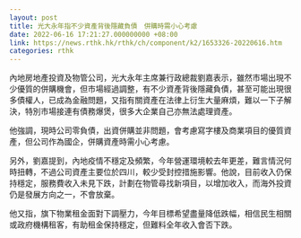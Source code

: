 ```yaml
---
layout: post
title: 光大永年指不少資產背後隱藏負債　併購時需小心考慮
date: 2022-06-16 17:21:27.000000000 +08:00
link: https://news.rthk.hk/rthk/ch/component/k2/1653326-20220616.htm
categories: rthk
---
```


內地房地產投資及物管公司，光大永年主席兼行政總裁劉嘉表示，雖然市場出現不少優質的併購機會，但市場經過調整，有不少資產背後隱藏負債，甚至可能出現很多債權人，已成為金融問題，又指有關資產在法律上衍生大量麻煩，難以一下子解決，特別市場接連有債務爆煲，很多大企業自己亦無法處理資產。

他強調，現時公司零負債，出資併購並非問題，會考慮寫字樓及商業項目的優質資產，但公司作為國企，併購資產時需小心考慮。

另外，劉嘉提到，內地疫情不穩定及頻繁，今年營運環境較去年更差，難言情況何時扭轉，不過公司資產主要位於四川，較少受封控措施影響。他說，目前收入仍保持穩定，服務費收入未見下跌，計劃在物管尋找新項目，以增加收入，而海外投資仍是發展方向之一，不會放棄。

他又指，旗下物業租金面對下調壓力，今年目標希望盡量降低跌幅，相信民生相關或政府機構租客，有助租金保持穩定，但難料全年收入會否下跌。
